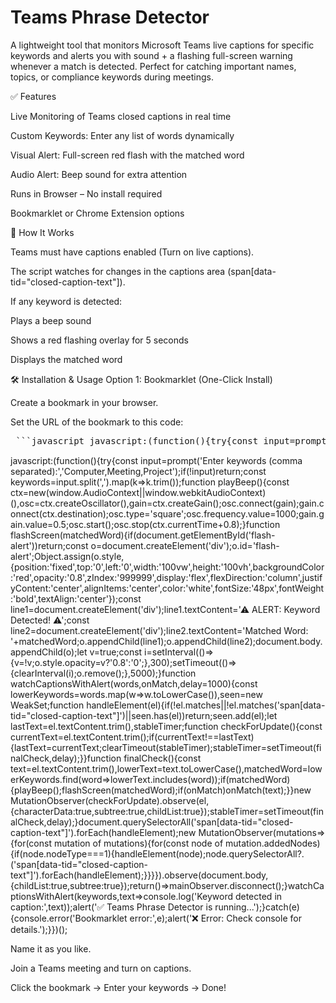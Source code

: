 # Teams Phrase Detector

A lightweight tool that monitors Microsoft Teams live captions for specific keywords and alerts you with sound + a flashing full-screen warning whenever a match is detected. Perfect for catching important names, topics, or compliance keywords during meetings.

✅ Features

Live Monitoring of Teams closed captions in real time

Custom Keywords: Enter any list of words dynamically

Visual Alert: Full-screen red flash with the matched word

Audio Alert: Beep sound for extra attention

Runs in Browser – No install required

Bookmarklet or Chrome Extension options

🚀 How It Works

Teams must have captions enabled (Turn on live captions).

The script watches for changes in the captions area (span[data-tid="closed-caption-text"]).

If any keyword is detected:

Plays a beep sound

Shows a red flashing overlay for 5 seconds

Displays the matched word

🛠️ Installation & Usage
Option 1: Bookmarklet (One-Click Install)

Create a bookmark in your browser.

Set the URL of the bookmark to this code:

<pre> ```javascript javascript:(function(){try{const input=prompt('Enter keywords (comma separated):','Computer,Meeting,Project');if(!input)return;const keywords=input.split(',').map(k=>k.trim());function playBeep(){const ctx=new(window.AudioContext||window.webkitAudioContext)(),osc=ctx.createOscillator(),gain=ctx.createGain();osc.connect(gain);gain.connect(ctx.destination);osc.type='square';osc.frequency.value=1000;gain.gain.value=0.5;osc.start();osc.stop(ctx.currentTime+0.8);}function flashScreen(matchedWord){if(document.getElementById('flash-alert'))return;const o=document.createElement('div');o.id='flash-alert';Object.assign(o.style,{position:'fixed',top:'0',left:'0',width:'100vw',height:'100vh',backgroundColor:'red',opacity:'0.8',zIndex:'999999',display:'flex',flexDirection:'column',justifyContent:'center',alignItems:'center',color:'white',fontSize:'48px',fontWeight:'bold',textAlign:'center'});const line1=document.createElement('div');line1.textContent='⚠ ALERT: Keyword Detected! ⚠';const line2=document.createElement('div');line2.textContent='Matched Word: '+matchedWord;o.appendChild(line1);o.appendChild(line2);document.body.appendChild(o);let v=true;const i=setInterval(()=>{v=!v;o.style.opacity=v?'0.8':'0';},300);setTimeout(()=>{clearInterval(i);o.remove();},5000);}function watchCaptionsWithAlert(words,onMatch,delay=1000){const lowerKeywords=words.map(w=>w.toLowerCase()),seen=new WeakSet;function handleElement(el){if(!el.matches||!el.matches('span[data-tid=\"closed-caption-text\"]')||seen.has(el))return;seen.add(el);let lastText=el.textContent.trim(),stableTimer;function checkForUpdate(){const currentText=el.textContent.trim();if(currentText!==lastText){lastText=currentText;clearTimeout(stableTimer);stableTimer=setTimeout(finalCheck,delay);}}function finalCheck(){const text=el.textContent.trim(),lowerText=text.toLowerCase(),matchedWord=lowerKeywords.find(word=>lowerText.includes(word));if(matchedWord){playBeep();flashScreen(matchedWord);if(onMatch)onMatch(text);}}new MutationObserver(checkForUpdate).observe(el,{characterData:true,subtree:true,childList:true});stableTimer=setTimeout(finalCheck,delay);}document.querySelectorAll('span[data-tid=\"closed-caption-text\"]').forEach(handleElement);new MutationObserver(mutations=>{for(const mutation of mutations){for(const node of mutation.addedNodes){if(node.nodeType===1){handleElement(node);node.querySelectorAll?.('span[data-tid=\"closed-caption-text\"]').forEach(handleElement);}}}}).observe(document.body,{childList:true,subtree:true});return()=>mainObserver.disconnect();}watchCaptionsWithAlert(keywords,text=>console.log('Keyword detected in caption:',text));alert('✅ Teams Phrase Detector is running...');}catch(e){console.error('Bookmarklet error:',e);alert('❌ Error: Check console for details.');}})(); ``` </pre>

javascript:(function(){try{const input=prompt('Enter keywords (comma separated):','Computer,Meeting,Project');if(!input)return;const keywords=input.split(',').map(k=>k.trim());function playBeep(){const ctx=new(window.AudioContext||window.webkitAudioContext)(),osc=ctx.createOscillator(),gain=ctx.createGain();osc.connect(gain);gain.connect(ctx.destination);osc.type='square';osc.frequency.value=1000;gain.gain.value=0.5;osc.start();osc.stop(ctx.currentTime+0.8);}function flashScreen(matchedWord){if(document.getElementById('flash-alert'))return;const o=document.createElement('div');o.id='flash-alert';Object.assign(o.style,{position:'fixed',top:'0',left:'0',width:'100vw',height:'100vh',backgroundColor:'red',opacity:'0.8',zIndex:'999999',display:'flex',flexDirection:'column',justifyContent:'center',alignItems:'center',color:'white',fontSize:'48px',fontWeight:'bold',textAlign:'center'});const line1=document.createElement('div');line1.textContent='⚠ ALERT: Keyword Detected! ⚠';const line2=document.createElement('div');line2.textContent='Matched Word: '+matchedWord;o.appendChild(line1);o.appendChild(line2);document.body.appendChild(o);let v=true;const i=setInterval(()=>{v=!v;o.style.opacity=v?'0.8':'0';},300);setTimeout(()=>{clearInterval(i);o.remove();},5000);}function watchCaptionsWithAlert(words,onMatch,delay=1000){const lowerKeywords=words.map(w=>w.toLowerCase()),seen=new WeakSet;function handleElement(el){if(!el.matches||!el.matches('span[data-tid=\"closed-caption-text\"]')||seen.has(el))return;seen.add(el);let lastText=el.textContent.trim(),stableTimer;function checkForUpdate(){const currentText=el.textContent.trim();if(currentText!==lastText){lastText=currentText;clearTimeout(stableTimer);stableTimer=setTimeout(finalCheck,delay);}}function finalCheck(){const text=el.textContent.trim(),lowerText=text.toLowerCase(),matchedWord=lowerKeywords.find(word=>lowerText.includes(word));if(matchedWord){playBeep();flashScreen(matchedWord);if(onMatch)onMatch(text);}}new MutationObserver(checkForUpdate).observe(el,{characterData:true,subtree:true,childList:true});stableTimer=setTimeout(finalCheck,delay);}document.querySelectorAll('span[data-tid=\"closed-caption-text\"]').forEach(handleElement);new MutationObserver(mutations=>{for(const mutation of mutations){for(const node of mutation.addedNodes){if(node.nodeType===1){handleElement(node);node.querySelectorAll?.('span[data-tid=\"closed-caption-text\"]').forEach(handleElement);}}}}).observe(document.body,{childList:true,subtree:true});return()=>mainObserver.disconnect();}watchCaptionsWithAlert(keywords,text=>console.log('Keyword detected in caption:',text));alert('✅ Teams Phrase Detector is running...');}catch(e){console.error('Bookmarklet error:',e);alert('❌ Error: Check console for details.');}})();

Name it as you like.

Join a Teams meeting and turn on captions.

Click the bookmark → Enter your keywords → Done!
